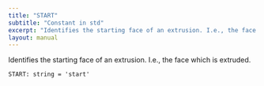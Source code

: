 ```yaml
---
title: "START"
subtitle: "Constant in std"
excerpt: "Identifies the starting face of an extrusion. I.e., the face which is extruded."
layout: manual
---
```


Identifies the starting face of an extrusion. I.e., the face which is extruded.

```kcl
START: string = 'start'
```





